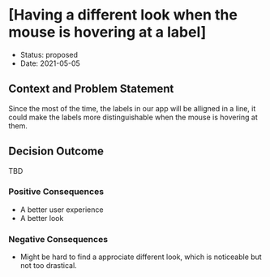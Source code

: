 # [Having a different look when the mouse is hovering at a label]

* Status: proposed
* Date: 2021-05-05 <!-- optional -->


## Context and Problem Statement

Since the most of the time, the labels in our app will be alligned in a line, it could make the labels more distinguishable when the mouse is hovering at them.


## Decision Outcome

TBD

### Positive Consequences <!-- optional -->

* A better user experience
* A better look

### Negative Consequences <!-- optional -->

* Might be hard to find a approciate different look, which is noticeable but not too drastical.
